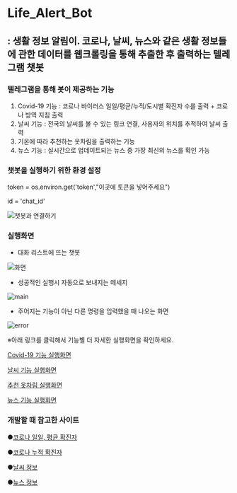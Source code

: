 # Life_Alert_Bot
## : 생활 정보 알림이. 코로나, 날씨, 뉴스와 같은 생활 정보들에 관한 데이터를 웹크롤링을 통해 추출한 후 출력하는 텔레그램 챗봇
### 텔레그램을 통해 봇이 제공하는 기능
1. Covid-19 기능 : 코로나 바이러스 일일/평균/누적/도시별 확진자 수를 출력 + 코로나 방역 지침 출력
2. 날씨 기능 : 전국의 날씨를 볼 수 있는 링크 연결, 사용자의 위치를 추적하여 날씨 출력
3. 기온에 따라 추천하는 옷차림을 출력하는 기능
4. 뉴스 기능 : 실시간으로 업데이트되는 뉴스 중 가장 최신의 뉴스를 확인 가능

### 챗봇을 실행하기 위한 환경 설정

token = os.environ.get('token',"이곳에 토큰을 넣어주세요") 

id = 'chat_id'  

![챗봇과 연결하기](https://user-images.githubusercontent.com/102271635/169682805-a162964a-2064-4ec5-964c-ea21a9f8a51c.png)

### 실행화면
- 대화 리스트에 뜨는 챗봇

![화면](https://user-images.githubusercontent.com/102271914/169698491-1a24550d-9601-4759-aaad-e51341aab67b.PNG)

- 성공적인 실행시 자동으로 보내지는 메세지 

![main](https://user-images.githubusercontent.com/102271914/169798289-5e154982-57b0-46b1-9a96-27438d02d6c4.PNG)

- 주어지는 기능이 아닌 다른 명령을 입력했을 때 나오는 화면

![error](https://user-images.githubusercontent.com/102271914/169706574-365d3c39-0730-484c-b90a-ba4506c1d08f.PNG)

※아래 링크를 클릭해서 기능별 더 자세한 실행화면을 확인하세요.

[Covid-19 기능 실행화면](https://github.com/jingyeong27/Life_Alert_Bot/wiki/covid-19)

[날씨 기능 실행화면](https://github.com/jingyeong27/Life_Alert_Bot/wiki/weather)

[추천 옷차림 실행화면](https://github.com/jingyeong27/Life_Alert_Bot/wiki/clothes)

[뉴스 기능 실행화면](https://github.com/jingyeong27/Life_Alert_Bot/wiki/news)

### 개발할 때 참고한 사이트

●[코로나 일일, 평균 확진자](http://ncov.mohw.go.kr/bdBoardList_Real.do?brdId=1&brdGubun=11&ncvContSeq=&contSeq=&board_id=&gubun=)

●[코로나 누적 확진자](http://ncov.mohw.go.kr/bdBoardList_Real.do?brdId=1&brdGubun=13&ncvContSeq=&contSeq=&board_id=&gubun=)

●[날씨 정보](https://search.naver.com/search.naver?where=nexearch&sm=top_hty&fbm=1&ie=utf8&query=%EB%82%A0%EC%94%A8)

●[뉴스 정보](https://search.naver.com/search.naver?where=news&sm=tab_jum&query=%EB%89%B4%EC%8A%A4)
